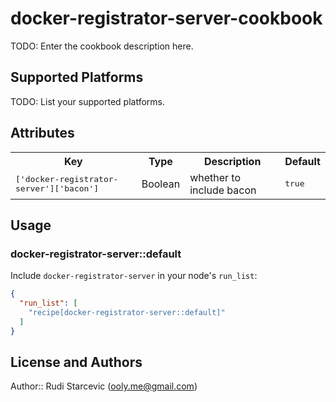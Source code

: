# docker-registrator-server-cookbook

TODO: Enter the cookbook description here.

## Supported Platforms

TODO: List your supported platforms.

## Attributes

<table>
  <tr>
    <th>Key</th>
    <th>Type</th>
    <th>Description</th>
    <th>Default</th>
  </tr>
  <tr>
    <td><tt>['docker-registrator-server']['bacon']</tt></td>
    <td>Boolean</td>
    <td>whether to include bacon</td>
    <td><tt>true</tt></td>
  </tr>
</table>

## Usage

### docker-registrator-server::default

Include `docker-registrator-server` in your node's `run_list`:

```json
{
  "run_list": [
    "recipe[docker-registrator-server::default]"
  ]
}
```

## License and Authors

Author:: Rudi Starcevic (<ooly.me@gmail.com>)
